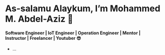 <!--
**MohammedMahmoud97/MohammedMahmoud97** is a ✨ _special_ ✨ repository because its `README.md` (this file) appears on your GitHub profile.

Here are some ideas to get you started:

- 🔭 I’m currently working on ...
- 🌱 I’m currently learning ...
- 👯 I’m looking to collaborate on ...
- 🤔 I’m looking for help with ...
- 💬 Ask me about ...
- 📫 How to reach me: ...
- 😄 Pronouns: ...
- ⚡ Fun fact: ...
-->
<h1 align="start">As-salamu Alaykum, I’m Mohammed M. Abdel-Aziz 👋</h1>

<h4 align="start">Software Engineer | IoT Engineer | Operation Engineer | Mentor | Instructor | Freelancer | Youtuber 😎</h4>

<ul align="start">
<li>
  <p>...</p>
</li>
</ul>

